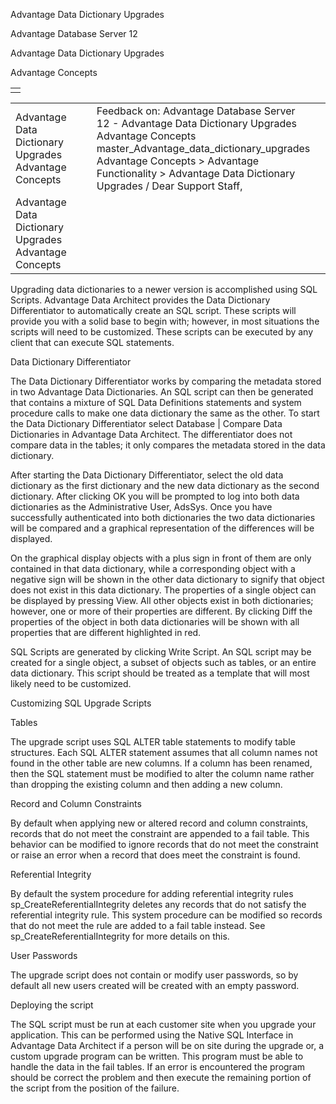 Advantage Data Dictionary Upgrades




Advantage Database Server 12  

Advantage Data Dictionary Upgrades

Advantage Concepts

|  |
| --- |
|  |

|  |  |  |  |  |
| --- | --- | --- | --- | --- |
| Advantage Data Dictionary Upgrades  Advantage Concepts |  |  | Feedback on: Advantage Database Server 12 - Advantage Data Dictionary Upgrades Advantage Concepts master\_Advantage\_data\_dictionary\_upgrades Advantage Concepts > Advantage Functionality > Advantage Data Dictionary Upgrades / Dear Support Staff, |  |
| Advantage Data Dictionary Upgrades  Advantage Concepts |  |  |  |  |

Upgrading data dictionaries to a newer version is accomplished using SQL Scripts. Advantage Data Architect provides the Data Dictionary Differentiator to automatically create an SQL script. These scripts will provide you with a solid base to begin with; however, in most situations the scripts will need to be customized. These scripts can be executed by any client that can execute SQL statements.

Data Dictionary Differentiator

The Data Dictionary Differentiator works by comparing the metadata stored in two Advantage Data Dictionaries. An SQL script can then be generated that contains a mixture of SQL Data Definitions statements and system procedure calls to make one data dictionary the same as the other. To start the Data Dictionary Differentiator select Database | Compare Data Dictionaries in Advantage Data Architect. The differentiator does not compare data in the tables; it only compares the metadata stored in the data dictionary.

After starting the Data Dictionary Differentiator, select the old data dictionary as the first dictionary and the new data dictionary as the second dictionary. After clicking OK you will be prompted to log into both data dictionaries as the Administrative User, AdsSys. Once you have successfully authenticated into both dictionaries the two data dictionaries will be compared and a graphical representation of the differences will be displayed.

On the graphical display objects with a plus sign in front of them are only contained in that data dictionary, while a corresponding object with a negative sign will be shown in the other data dictionary to signify that object does not exist in this data dictionary. The properties of a single object can be displayed by pressing View. All other objects exist in both dictionaries; however, one or more of their properties are different. By clicking Diff the properties of the object in both data dictionaries will be shown with all properties that are different highlighted in red.

SQL Scripts are generated by clicking Write Script. An SQL script may be created for a single object, a subset of objects such as tables, or an entire data dictionary. This script should be treated as a template that will most likely need to be customized.

Customizing SQL Upgrade Scripts

Tables

The upgrade script uses SQL ALTER table statements to modify table structures. Each SQL ALTER statement assumes that all column names not found in the other table are new columns. If a column has been renamed, then the SQL statement must be modified to alter the column name rather than dropping the existing column and then adding a new column.

Record and Column Constraints

By default when applying new or altered record and column constraints, records that do not meet the constraint are appended to a fail table. This behavior can be modified to ignore records that do not meet the constraint or raise an error when a record that does meet the constraint is found.

Referential Integrity

By default the system procedure for adding referential integrity rules sp\_CreateReferentialIntegrity deletes any records that do not satisfy the referential integrity rule. This system procedure can be modified so records that do not meet the rule are added to a fail table instead. See sp\_CreateReferentialIntegrity for more details on this.

User Passwords

The upgrade script does not contain or modify user passwords, so by default all new users created will be created with an empty password.

Deploying the script

The SQL script must be run at each customer site when you upgrade your application. This can be performed using the Native SQL Interface in Advantage Data Architect if a person will be on site during the upgrade or, a custom upgrade program can be written. This program must be able to handle the data in the fail tables. If an error is encountered the program should be correct the problem and then execute the remaining portion of the script from the position of the failure.